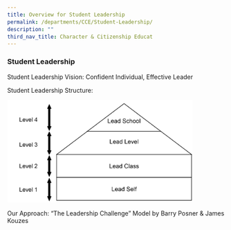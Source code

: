 ```yaml
---
title: Overview for Student Leadership
permalink: /departments/CCE/Student-Leadership/
description: ""
third_nav_title: Character & Citizenship Educat
---
```





### **Student Leadership**

Student Leadership Vision: Confident Individual, Effective Leader

Student Leadership Structure:

<img src="/images/student%20leadership.png" 
     style="width:85%">

Our Approach: “The Leadership Challenge” Model by Barry Posner & James Kouzes